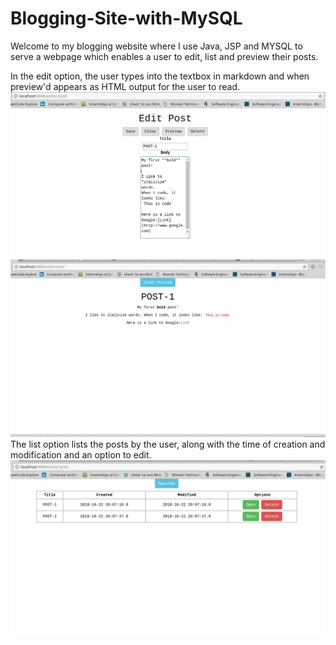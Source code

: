 # Blogging-Site-with-MySQL

Welcome to my blogging website where I use Java, JSP and MYSQL to serve a webpage which enables a user to edit, list and preview their posts.

In the edit option, the user types into the textbox in markdown and when preview'd appears as HTML output for the user to read.
![cnn](https://github.com/nikki30/Blogging-Site-with-MySQL/blob/master/edit.png)
![cnn](https://github.com/nikki30/Blogging-Site-with-MySQL/blob/master/preview.png)
The list option lists the posts by the user, along with the time of creation and modification and an option to edit.
![cnn](https://github.com/nikki30/Blogging-Site-with-MySQL/blob/master/list.png)
